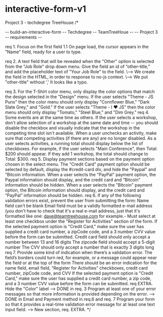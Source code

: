 # interactive-form-v1
Project 3 - techdegree TreeHouse
/*

-- build-an-interactive-form -- Techdegree -- TeamTreeHoue --
 -- Project 3 -- requirements --

req 1.  Focus on the first field
        1.1 On page load, the cursor appears in the "Name" field, ready for a user to type.
        
req 2.  A text field that will be revealed when the "Other" option is selected from the "Job Role" drop down menu.
        Give the field an id of “other-title,” and add the placeholder text of "Your Job Role" to the field.
            \\--> We create the field in the HTML, in order to response to no-js context.
            \\--> We put "other-title" without ',' It looks like a typo.
            
req 3.  For the T-Shirt color menu, only display the color options that match the design selected in the "Design" menu.
            If the user selects "Theme - JS Puns"
                then the color menu should only display "Cornflower Blue," "Dark Slate Grey," and "Gold."
            If the user selects "Theme - I ♥ JS"
                then the color menu should only display "Tomato," "Steel Blue," and "Dim Grey."
req 4.  Some events are at the same time as others. If the user selects a workshop, don't allow selection of a workshop
            at the same date and time -- you should disable the checkbox and visually indicate that the workshop in the competing time slot isn't available.
            When a user unchecks an activity, make sure that competing activities (if there are any) are no longer disabled.
            As a user selects activities, a running total should display below the list of checkboxes. For example, if the user selects "Main Conference", then Total: $200 should appear. If they add 1 workshop, the total should change to Total: $300.
req 5.  Display payment sections based on the payment option chosen in the select menu.
            The "Credit Card" payment option should be selected by default, display the #credit-card div, and hide the "Paypal" and "Bitcoin information.
            When a user selects the "PayPal" payment option, the Paypal information should display, and the credit card and “Bitcoin” information should be hidden.
            When a user selects the "Bitcoin" payment option, the Bitcoin information should display, and the credit card and “PayPal” information should be hidden.
req 6.  If any of the following validation errors exist, prevent the user from submitting the form:
            Name field can't be blank
            Email field must be a validly formatted e-mail address (you don't have to check that it's a real e-mail address, just that it's formatted like one: dave@teamtreehouse.com for example.-
            Must select at least one checkbox under the "Register for Activities" section of the form.
            If the selected payment option is "Credit Card," make sure the user has supplied a credit card number, a zipCode code, and a 3 number CVV value before the form can be submitted.
            Credit card field should only accept a number between 13 and 16 digits
            The zipcode field should accept a 5-digit number
            The CVV should only accept a number that is exactly 3 digits long
req 7. Provide some kind of indication when there’s a validation error.
            The field’s borders could turn red, for example, or a message could appear near the field or at the top of the form
            There should be an error indication for the name field, email field, “Register for Activities” checkboxes, credit card number, zipCode code, and CVV
            If the selected payment option is "Credit Card," make sure the user has supplied a credit card number, a zip code, and a 3 number CVV value before the form can be submitted.
req EXTRA.  Hide the "Color" label --> DONE in req. 3
            Program at least one of your error messages so that more information is provided depending on the error.
                --> DONE in Email and Payment method in req.6 and req. 7
            Program your form so that it provides a real-time validation error message for at least one text input field.
                --> New section, req. EXTRA.
*/
